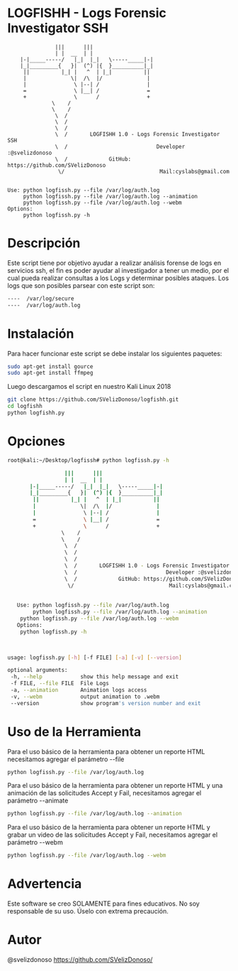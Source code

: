 # LOGFISHH - Logs Forensic Investigator SSH

			       |||      |||
			       | |  __  | |
		|-|_____-----/   |_|  |_|   \-----_____|-|
		|_|_________{   }|  (^) |{  }__________|_|
		 ||          |_| |   ^  | |_|          ||
		 |              \|  /\  |/              |
		 |               \ |--| /               |
		 =               \ |__| /               =
		 +               \      /               +
				  \    /
				  \    /
				   \  /
				   \  /
				   \  /
				   \  /       LOGFISHH 1.0 - Logs Forensic Investigator SSH
				   \  /                            Developer :@svelizdonoso       
				   \  /             GitHub: https://github.com/SVelizDonoso
				    \/                              Mail:cyslabs@gmail.com        
                                                           
                                                     
    Use: python logfissh.py --file /var/log/auth.log
         python logfissh.py --file /var/log/auth.log --animation 
         python logfissh.py --file /var/log/auth.log --webm 
    Options: 
         python logfissh.py -h


   
 # Descripción
Este script tiene por objetivo ayudar a realizar análisis forense de logs en servicios ssh, el fin es poder ayudar al investigador a tener un medio, por el cual pueda realizar consultas a los Logs y determinar posibles ataques.
Los logs que son posibles parsear con este script son:

 ```sh
----  /var/log/secure
----  /var/log/auth.log
```

 # Instalación
 
 Para hacer funcionar este script se debe instalar los siguientes paquetes:
 ```sh
 sudo apt-get install gource
 sudo apt-get install ffmpeg
 ```
Luego descargamos el script en nuestro Kali Linux 2018
```sh
git clone https://github.com/SVelizDonoso/logfishh.git
cd logfishh
python logfishh.py 
```
# Opciones
 ```sh
 root@kali:~/Desktop/logfissh# python logfissh.py -h

			       |||      |||
			       | |  __  | |
		|-|_____-----/   |_|  |_|   \-----_____|-|
		|_|_________{   }|  (^) |{  }__________|_|
		 ||          |_| |   ^  | |_|          ||
		 |              \|  /\  |/              |
		 |               \ |--| /               |
		 =               \ |__| /               =
		 +               \      /               +
				  \    /
				  \    /
				   \  /
				   \  /
				   \  /
				   \  /       LOGFISHH 1.0 - Logs Forensic Investigator SSH
				   \  /                            Developer :@svelizdonoso       
				   \  /             GitHub: https://github.com/SVelizDonoso
				    \/                              Mail:cyslabs@gmail.com        
                                                           
                                                     
    Use: python logfissh.py --file /var/log/auth.log
     	 python logfissh.py --file /var/log/auth.log --animation 
	 python logfissh.py --file /var/log/auth.log --webm 
    Options: 
	 python logfissh.py -h


    
usage: logfissh.py [-h] [-f FILE] [-a] [-v] [--version]

optional arguments:
  -h, --help            show this help message and exit
  -f FILE, --file FILE  File Logs
  -a, --animation       Animation logs access
  -v, --webm            output animation to .webm
  --version             show program's version number and exit

 ```
 
 # Uso de la Herramienta
 
Para el uso básico de la herramienta para obtener un reporte HTML necesitamos agregar el parámetro --file
 ```sh
 python logfissh.py --file /var/log/auth.log
 ```
Para el uso básico de la herramienta para obtener un reporte HTML  y una animación de las solicitudes Accept y Fail, necesitamos agregar el parámetro --animate
 ```sh
 python logfissh.py --file /var/log/auth.log --animation
 ```
 Para el uso básico de la herramienta para obtener un reporte HTML y grabar un video de las solicitudes Accept y Fail, necesitamos agregar el parámetro --webm
 ```sh
 python logfissh.py --file /var/log/auth.log --webm
 ```
# Advertencia
Este software se creo SOLAMENTE para fines educativos. No soy responsable de su uso. Úselo con extrema precaución.

# Autor
@svelizdonoso https://github.com/SVelizDonoso/


